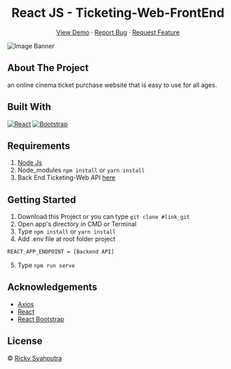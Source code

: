 <h1 align='center'>React JS - Ticketing-Web-FrontEnd</h1>
  <p align="center">
    <a href="https://ticketing-web.netlify.app/">View Demo</a>
    ·
    <a href="https://github.com/rickyganteng/Ticketing-Web-FrontEnd/issues">Report Bug</a>
    ·
    <a href="https://github.com/rickyganteng/Ticketing-Web-FrontEnd/pulls">Request Feature</a>
  </p>

![Image Banner](src/assets/img/Screenshot_2.jpg)

## About The Project

an online cinema ticket purchase website that is easy to use for all ages.

## Built With

[![React](https://img.shields.io/badge/React-v17.0.2-blue)](https://github.com/facebook/react)
[![Bootstrap](https://img.shields.io/badge/Bootstrap-v4.6.x-blue)](https://github.com/react-bootstrap/react-bootstrap)

## Requirements

1. <a href="https://nodejs.org/en/download/">Node Js</a>
2. Node_modules `npm install` or `yarn install`
3. Back End Ticketing-Web API <a href="https://github.com/rickyganteng/Ticketing-web-API"> here </a>

## Getting Started

1. Download this Project or you can type `git clone #link_git`
2. Open app's directory in CMD or Terminal
3. Type `npm install` or `yarn install`
4. Add .env file at root folder project

```sh
REACT_APP_ENDPOINT = [Backend API]
```

5. Type `npm run serve`

## Acknowledgements

- [Axios](https://www.npmjs.com/package/axios)
- [React](https://reactjs.org/)
- [React Bootstrap](https://react-bootstrap.github.io/)

## License

© [Ricky Syahputra](https://github.com/rickyganteng)
